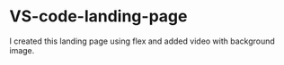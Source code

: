 # VS-code-landing-page
I created this landing page using flex and added video with background image.
